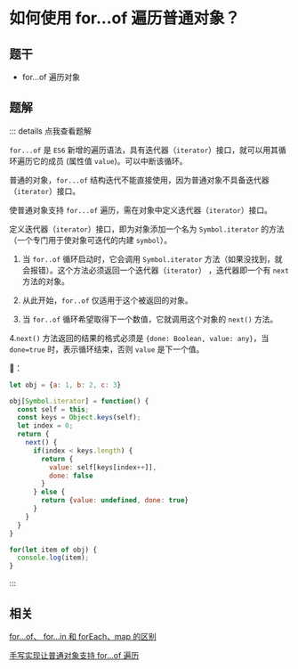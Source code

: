 # 如何使用 for...of 遍历普通对象？

## 题干

- for...of 遍历对象

## 题解

::: details 点我查看题解

`for...of` 是 `ES6` 新增的遍历语法，具有迭代器（`iterator`）接口，就可以用其循环遍历它的成员 (属性值 `value`)。可以中断该循环。

普通的对象，`for...of` 结构迭代不能直接使用，因为普通对象不具备迭代器（`iterator`）接口。

使普通对象支持 `for...of` 遍历，需在对象中定义迭代器（`iterator`）接口。

定义迭代器（`iterator`）接口，即为对象添加一个名为 `Symbol.iterator` 的方法（一个专门用于使对象可迭代的内建 `symbol`）。

1. 当 `for..of` 循环启动时，它会调用 `Symbol.iterator` 方法（如果没找到，就会报错）。这个方法必须返回一个迭代器（`iterator`） ，迭代器即一个有 `next` 方法的对象。

2. 从此开始，`for..of` 仅适用于这个被返回的对象。

3. 当 `for..of` 循环希望取得下一个数值，它就调用这个对象的 `next()` 方法。

4.`next()` 方法返回的结果的格式必须是 `{done: Boolean, value: any}`，当 `done=true` 时，表示循环结束，否则 `value` 是下一个值。


🌰：

```js
let obj = {a: 1, b: 2, c: 3}

obj[Symbol.iterator] = function() {
  const self = this;
  const keys = Object.keys(self);
  let index = 0;
  return {
    next() {
      if(index < keys.length) {
        return {
          value: self[keys[index++]],
          done: false
        }
      } else {
        return {value: undefined, done: true}
      }
    }
  }
}

for(let item of obj) {
  console.log(item); 
}
```

:::

## 相关

[for...of、 for...in 和 forEach、map 的区别](../040array/040060_foreach_map_forof_forin.md)

[手写实现让普通对象支持 for...of 遍历](../../write/0300_js_write_object_support_forof.md)